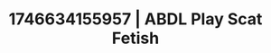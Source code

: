 ---
categories:
- Mutual desire
- Nerdy seduction
- Erotic adventure
- AI-generated
- Queer kinks
- Romantasy erotica
- ASMR
- Cosplay
image: /assets/images/1746634155957.jpg
layout: post
seo:
  description: Featured content with exclusive ABDL Play, Scat Fetish. HD images available.
  keywords: ABDL Play, Scat Fetish
  og_image: /assets/images/1746634155957.jpg
  schema_type: VisualArtwork
tags:
- '#1746634155957'
- ABDL Play
- Scat Fetish
title: 1746634155957 | ABDL Play Scat Fetish
---